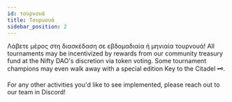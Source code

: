 ```yaml
---
id: τουρνουά
title: Τουρνουά
sidebar_position: 2
---
```


Λάβετε μέρος στη διασκέδαση σε εβδομαδιαία ή μηνιαία τουρνουά! All tournaments may be incentivized by rewards from our community treasury fund at the Nifty DAO's discretion via token voting. Some tournament champions may even walk away with a special edition Key to the Citadel 🗝️.

For any other activities you'd like to see implemented, please reach out to our team in Discord!
